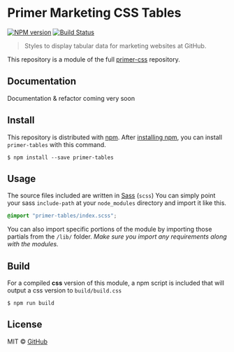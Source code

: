 # Primer Marketing CSS Tables

[![NPM version](http://img.shields.io/npm/v/primer-tables.svg)](https://www.npmjs.org/package/primer-tables)
[![Build Status](https://travis-ci.org/primer/primer-tables.svg?branch=master)](https://travis-ci.org/primer/primer-tables)

> Styles to display tabular data for marketing websites at GitHub.

This repository is a module of the full [primer-css][primer] repository.

## Documentation

<!-- %docs
title: Tables
status: In review
-->

Documentation & refactor coming very soon

<!-- %enddocs -->

## Install

This repository is distributed with [npm][npm]. After [installing npm][install-npm], you can install `primer-tables` with this command.

```
$ npm install --save primer-tables
```

## Usage

The source files included are written in [Sass][sass] (`scss`) You can simply point your sass `include-path` at your `node_modules` directory and import it like this.

```scss
@import "primer-tables/index.scss";
```

You can also import specific portions of the module by importing those partials from the `/lib/` folder. _Make sure you import any requirements along with the modules._

## Build

For a compiled **css** version of this module, a npm script is included that will output a css version to `build/build.css`

```
$ npm run build
```

## License

MIT &copy; [GitHub](https://github.com/)

[primer]: https://github.com/primer/primer
[primer-support]: https://github.com/primer/primer-support
[support]: https://github.com/primer/primer-support
[docs]: http://primercss.io/
[npm]: https://www.npmjs.com/
[install-npm]: https://docs.npmjs.com/getting-started/installing-node
[sass]: http://sass-lang.com/
